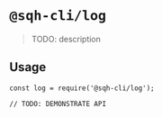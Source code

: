 # `@sqh-cli/log`

> TODO: description

## Usage

```
const log = require('@sqh-cli/log');

// TODO: DEMONSTRATE API
```
